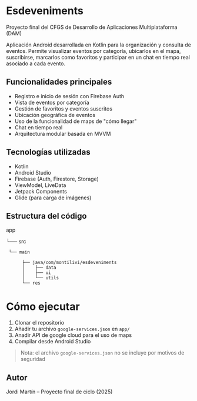 # Esdeveniments 
Proyecto final del CFGS de Desarrollo de Aplicaciones Multiplataforma (DAM)

Aplicación Android desarrollada en Kotlin para la organización y consulta de eventos. Permite visualizar eventos por categoría, ubicarlos en el mapa, suscribirse, marcarlos como favoritos y participar en un chat en tiempo real asociado a cada evento.

## Funcionalidades principales

- Registro e inicio de sesión con Firebase Auth
- Vista de eventos por categoría
- Gestión de favoritos y eventos suscritos
- Ubicación geográfica de eventos
- Uso de la funcionalidad de maps de "cómo llegar"
- Chat en tiempo real
- Arquitectura modular basada en MVVM

## Tecnologías utilizadas

- Kotlin
- Android Studio
- Firebase (Auth, Firestore, Storage)
- ViewModel, LiveData
- Jetpack Components
- Glide (para carga de imágenes)

## Estructura del código

app

└── src

     └── main    
     
          ├── java/com/montilivi/esdeveniments          
          │    ├── data          
          │    ├── ui          
          │    └── utils          
          └── res

# Cómo ejecutar

1. Clonar el repositorio
2. Añadir tu archivo `google-services.json` en `app/`
3. Anadir API de google cloud para el uso de maps
4. Compilar desde Android Studio

> Nota: el archivo `google-services.json` no se incluye por motivos de seguridad

## Autor

Jordi Martín – Proyecto final de ciclo (2025)
